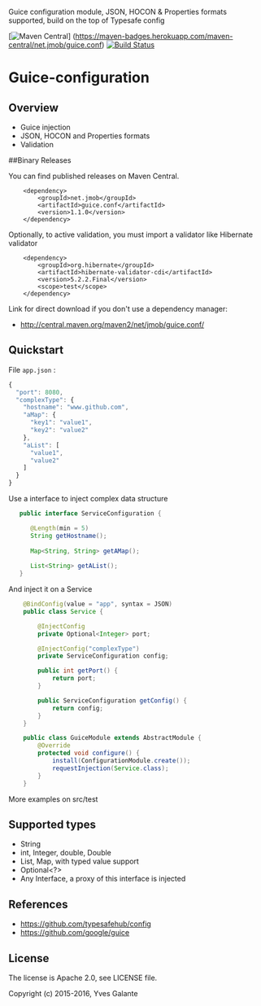 Guice configuration module, JSON, HOCON & Properties formats supported, build on the top of 
Typesafe config

[![Maven Central](https://maven-badges.herokuapp.com/maven-central/net.jmob/guice.conf/badge.svg)]
(https://maven-badges.herokuapp.com/maven-central/net.jmob/guice.conf)
[![Build Status](https://travis-ci.org/yyvess/gconf.svg?branch=master)](https://travis-ci.org/yyvess/gconf)

Guice-configuration
======

## Overview

- Guice injection 
- JSON, HOCON and Properties formats
- Validation

##Binary Releases

You can find published releases on Maven Central.

		<dependency>
			<groupId>net.jmob</groupId>
			<artifactId>guice.conf</artifactId>
			<version>1.1.0</version>
		</dependency>
		
Optionally, to active validation, you must import a validator like Hibernate validator
		
        <dependency>
            <groupId>org.hibernate</groupId>
            <artifactId>hibernate-validator-cdi</artifactId>
            <version>5.2.2.Final</version>
            <scope>test</scope>
        </dependency>

Link for direct download if you don't use a dependency manager:

 - http://central.maven.org/maven2/net/jmob/guice.conf/
 
 
## Quickstart

File `app.json` :

```javascript
{
  "port": 8080,
  "complexType": {
    "hostname": "www.github.com",
    "aMap": {
      "key1": "value1",
      "key2": "value2"
    },
    "aList": [
      "value1",
      "value2"
    ]
  }
}
```

Use a interface to inject complex data structure

```java  
   public interface ServiceConfiguration {

      @Length(min = 5)
      String getHostname();
    
      Map<String, String> getAMap();
    
      List<String> getAList();
   }
```

And inject it on a Service
```java  
    @BindConfig(value = "app", syntax = JSON)
    public class Service {

        @InjectConfig
        private Optional<Integer> port;

        @InjectConfig("complexType")
        private ServiceConfiguration config;

        public int getPort() {
            return port;
        }

        public ServiceConfiguration getConfig() {
            return config;
        }
    }
```

```java  
    public class GuiceModule extends AbstractModule {
        @Override
        protected void configure() {
            install(ConfigurationModule.create());
            requestInjection(Service.class);
        }
    }
```

More examples on src/test

## Supported types

- String
- int, Integer, double, Double
- List<?>, Map<?>, with typed value support
- Optional<?>
- Any Interface, a proxy of this interface is injected

## References

- https://github.com/typesafehub/config
- https://github.com/google/guice

## License

The license is Apache 2.0, see LICENSE file.

Copyright (c) 2015-2016, Yves Galante
